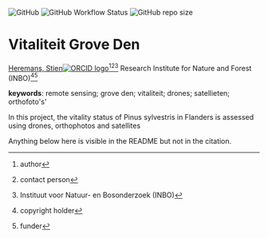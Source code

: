 <!-- badges: start -->
![GitHub](https://img.shields.io/github/license/inbo/Vitaliteit-grove-den)
![GitHub Workflow Status](https://img.shields.io/github/actions/workflow/status/inbo/Vitaliteit-grove-den/check-project)
![GitHub repo size](https://img.shields.io/github/repo-size/inbo/Vitaliteit-grove-den)
<!-- badges: end -->

# Vitaliteit Grove Den

[Heremans, Stien![ORCID logo](https://info.orcid.org/wp-content/uploads/2019/11/orcid_16x16.png)](https://orcid.org/0000-0002-5356-1093)[^aut][^cre][^inbo.be]
Research Institute for Nature and Forest (INBO)[^cph][^fnd]

[^cph]: copyright holder
[^fnd]: funder
[^aut]: author
[^cre]: contact person
[^inbo.be]: Instituut voor Natuur- en Bosonderzoek (INBO)


**keywords**: remote sensing; grove den; vitaliteit; drones; satellieten; orthofoto's'

<!-- community: inbo -->

<!-- description: start -->
In this project, the vitality status of Pinus sylvestris in Flanders is assessed using drones, orthophotos and satellites
<!-- description: end -->

Anything below here is visible in the README but not in the citation.
